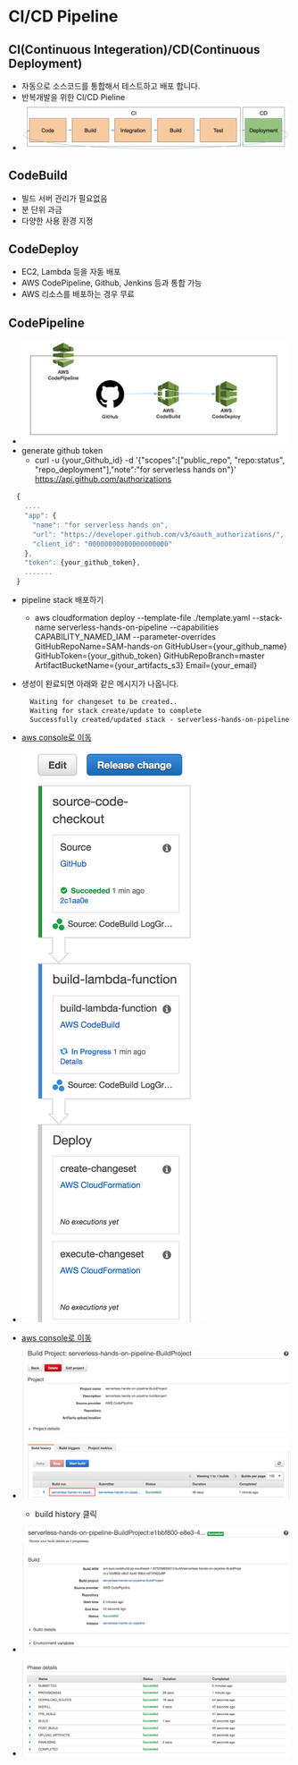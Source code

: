 # CI/CD Pipeline

## CI(Continuous Integeration)/CD(Continuous Deployment)
  - 자동으로 소스코드를 통합해서 테스트하고 배포 합니다.
  - 반복개발을 위한 CI/CD Pieline
  - ![ci-cd-intro](/web/pipeline/images/CI-CD-intro.png)

## CodeBuild
  - 빌드 서버 관리가 필요없음
  - 분 단위 과금
  - 다양한 사용 환경 지정

## CodeDeploy
  - EC2, Lambda 등을 자동 배포
  - AWS CodePipeline, Github, Jenkins 등과 통합 가능
  - AWS 리소스를 배포하는 경우 무료

## CodePipeline
  - ![code-pipeline](/web/pipeline/images/code-pipeline-summary.png)
  - generate github token
    - curl -u {your_Github_id} -d '{"scopes":["public_repo", "repo:status", "repo_deployment"],"note":"for serverless hands on"}' https://api.github.com/authorizations
  ```javascript
    {
      ....
      "app": {
        "name": "for serverless hands on",
        "url": "https://developer.github.com/v3/oauth_authorizations/",
        "client_id": "00000000000000000000"
      },
      "token": {your_github_token},
      .......
    }
```

  - pipeline stack 배포하기
    - aws cloudformation deploy --template-file ./template.yaml --stack-name serverless-hands-on-pipeline  --capabilities CAPABILITY_NAMED_IAM --parameter-overrides GitHubRepoName=SAM-hands-on GitHubUser={your_github_name} GitHubToken={your_github_token}  GitHubRepoBranch=master ArtifactBucketName={your_artifacts_s3} Email={your_email}


  - 생성이 완료되면 아래와 같은 메시지가 나옵니다.
    ```
      Waiting for changeset to be created..
      Waiting for stack create/update to complete
      Successfully created/updated stack - serverless-hands-on-pipeline
    ```
  - [aws console로 이동](https://ap-southeast-1.console.aws.amazon.com/codepipeline/home?region=ap-southeast-1#/view/serverless-hands-on-pipeline)
  - ![code-pipeline-1](/web/pipeline/images/code-pipeline-1.png)
  - [aws console로 이동](https://ap-southeast-1.console.aws.amazon.com/codebuild/home?region=ap-southeast-1#/projects/serverless-hands-on-pipeline-BuildProject/view)
  - ![code-build-main](/web/pipeline/images/code-build-main.png)
    - build history 클릭
  - ![code-build-1](/web/pipeline/images/code-build-1.png)
  - ![code-build-2](/web/pipeline/images/code-build-2.png)



